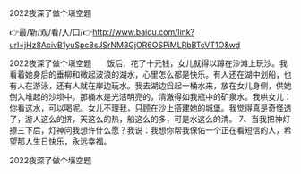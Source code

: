 2022夜深了做个填空题

👉最/新/观/看/入/口/👉http://www.baidu.com/link?url=jHz8AcivB1yuSpc8sJSrNM3GjOR6OSPiMLRbBTcVT1O&wd

2022夜深了做个填空题　　饭后，花了十元钱，女儿就得以蹲在沙滩上玩沙。我看着她身后的垂柳和微起波浪的湖水，心里怎么都是快乐。有人还在湖中划船，也有人在游泳，还有人就在岸边玩水。我去湖边舀起一桶水来，放在女儿身侧，供她倒入堆起的沙坝中。那桶水是光洁明亮的，清澈得如我瓶中的矿泉水。我哄女儿：你看这水，可以喝呢。女儿不理我，只顾在沙上搭建她的城堡。我觉得真是奇怪透了，游人这么的挤，天这么的热，船这么的多，可是水这么的清。
	7、当我把神灯擦三下后，灯神问我想许什么愿？我说：我想你帮我保佑一个正在看短信的人，希望那人生日快乐，永远幸福。


2022夜深了做个填空题

